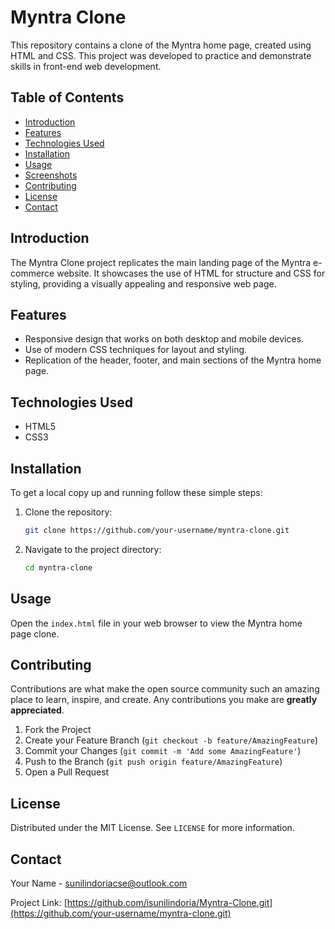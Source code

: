# Myntra Clone

This repository contains a clone of the Myntra home page, created using HTML and CSS. This project was developed to practice and demonstrate skills in front-end web development.

## Table of Contents

- [Introduction](#introduction)
- [Features](#features)
- [Technologies Used](#technologies-used)
- [Installation](#installation)
- [Usage](#usage)
- [Screenshots](#screenshots)
- [Contributing](#contributing)
- [License](#license)
- [Contact](#contact)

## Introduction

The Myntra Clone project replicates the main landing page of the Myntra e-commerce website. It showcases the use of HTML for structure and CSS for styling, providing a visually appealing and responsive web page.

## Features

- Responsive design that works on both desktop and mobile devices.
- Use of modern CSS techniques for layout and styling.
- Replication of the header, footer, and main sections of the Myntra home page.

## Technologies Used

- HTML5
- CSS3

## Installation

To get a local copy up and running follow these simple steps:

1. Clone the repository:
    ```sh
    git clone https://github.com/your-username/myntra-clone.git
    ```
2. Navigate to the project directory:
    ```sh
    cd myntra-clone
    ```

## Usage

Open the `index.html` file in your web browser to view the Myntra home page clone.


## Contributing

Contributions are what make the open source community such an amazing place to learn, inspire, and create. Any contributions you make are **greatly appreciated**.

1. Fork the Project
2. Create your Feature Branch (`git checkout -b feature/AmazingFeature`)
3. Commit your Changes (`git commit -m 'Add some AmazingFeature'`)
4. Push to the Branch (`git push origin feature/AmazingFeature`)
5. Open a Pull Request

## License

Distributed under the MIT License. See `LICENSE` for more information.

## Contact

Your Name - [sunilindoriacse@outlook.com](mailto:your-email@example.com)

Project Link: [https://github.com/isunilindoria/Myntra-Clone.git](https://github.com/your-username/myntra-clone.git)
